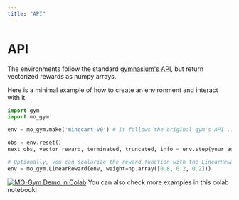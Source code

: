 ```yaml
---
title: "API"
---
```


# API
The environments follow the standard [gymnasium's API](https://github.com/Farama-Foundation/Gymnasium), but return vectorized rewards as numpy arrays.

Here is a minimal example of how to create an environment and interact with it.
```python
import gym
import mo_gym

env = mo_gym.make('minecart-v0') # It follows the original gym's API ...

obs = env.reset()
next_obs, vector_reward, terminated, truncated, info = env.step(your_agent.act(obs))  # but vector_reward is a numpy array!

# Optionally, you can scalarize the reward function with the LinearReward wrapper
env = mo_gym.LinearReward(env, weight=np.array([0.8, 0.2, 0.2]))
```

[![MO-Gym Demo in Colab](https://colab.research.google.com/assets/colab-badge.svg)](https://colab.research.google.com/github/LucasAlegre/mo-gym/blob/main/mo_gym_demo.ipynb)
You can also check more examples in this colab notebook!
